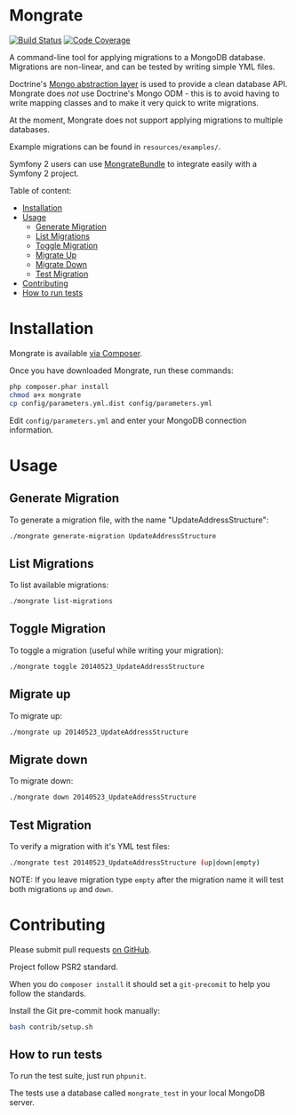 Mongrate
========

[![Build Status](https://travis-ci.org/amyboyd/mongrate.svg?branch=master)](https://travis-ci.org/amyboyd/mongrate)
[![Code Coverage](https://scrutinizer-ci.com/g/amyboyd/mongrate/badges/coverage.png?b=master)](https://scrutinizer-ci.com/g/amyboyd/mongrate/?branch=master)

A command-line tool for applying migrations to a MongoDB database. Migrations are non-linear, and can be tested by writing simple YML files.

Doctrine's [Mongo abstraction layer](https://github.com/doctrine/mongodb) is used to provide a clean database API. Mongrate does *not* use Doctrine's Mongo ODM - this is to avoid having to write mapping classes and to make it very quick to write migrations.

At the moment, Mongrate does not support applying migrations to multiple databases.

Example migrations can be found in `resources/examples/`.

Symfony 2 users can use [MongrateBundle](https://github.com/amyboyd/mongrate-bundle) to integrate easily with a Symfony 2 project.

Table of content:

* [Installation](#installation)
* [Usage](#usage)
	* [Generate Migration](#generate-migration)
	* [List Migrations](#list-migrations)
	* [Toggle Migration](#toggle-migration)
	* [Migrate Up](#migrate-up)
	* [Migrate Down](#migrate-down)
	* [Test Migration](#test-migration)
* [Contributing](#contributing)
* [How to run tests](#how-to-run-tests)



Installation
============

Mongrate is available [via Composer](https://packagist.org/packages/amyboyd/mongrate).

Once you have downloaded Mongrate, run these commands:

```sh
php composer.phar install
chmod a+x mongrate
cp config/parameters.yml.dist config/parameters.yml
```

Edit `config/parameters.yml` and enter your MongoDB connection information.

Usage
=====

## Generate Migration

To generate a migration file, with the name "UpdateAddressStructure":

```sh
./mongrate generate-migration UpdateAddressStructure
```

## List Migrations

To list available migrations:

```sh
./mongrate list-migrations
```

## Toggle Migration

To toggle a migration (useful while writing your migration):

```sh
./mongrate toggle 20140523_UpdateAddressStructure
```

## Migrate up

To migrate up:

```sh
./mongrate up 20140523_UpdateAddressStructure
```

## Migrate down

To migrate down:

```sh
./mongrate down 20140523_UpdateAddressStructure
```

## Test Migration

To verify a migration with it's YML test files:

```sh
./mongrate test 20140523_UpdateAddressStructure (up|down|empty)
```
NOTE: If you leave migration type `empty` after the migration name it will test both migrations `up` and `down`.


Contributing
============

Please submit pull requests [on GitHub](https://github.com/amyboyd/mongrate/pulls).

Project follow PSR2 standard. 

When you do `composer install` it should set a `git-precomit` to help you follow the standards.

Install the Git pre-commit hook manually:

```sh
bash contrib/setup.sh
```

## How to run tests

To run the test suite, just run `phpunit`. 

The tests use a database called `mongrate_test` in your local MongoDB server.

